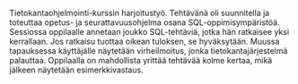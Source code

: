 Tietokantaohjelmointi-kurssin harjoitustyö. Tehtävänä oli suunnitella ja toteuttaa opetus- ja seurattavuusohjelma osana SQL-oppimisympäristöä. 
Sessiossa oppilaalle annetaan joukko SQL-tehtäviä, jotka hän ratkaisee yksi
kerrallaan. Jos ratkaisu tuottaa oikean tuloksen, se hyväksytään. Muussa tapauksessa käyttäjälle
näytetään virheilmoitus, jonka tietokantajärjestelmä palauttaa. Oppilaalla on mahdollista yrittää
tehtävää kolme kertaa, mikä jälkeen näytetään esimerkkivastaus.